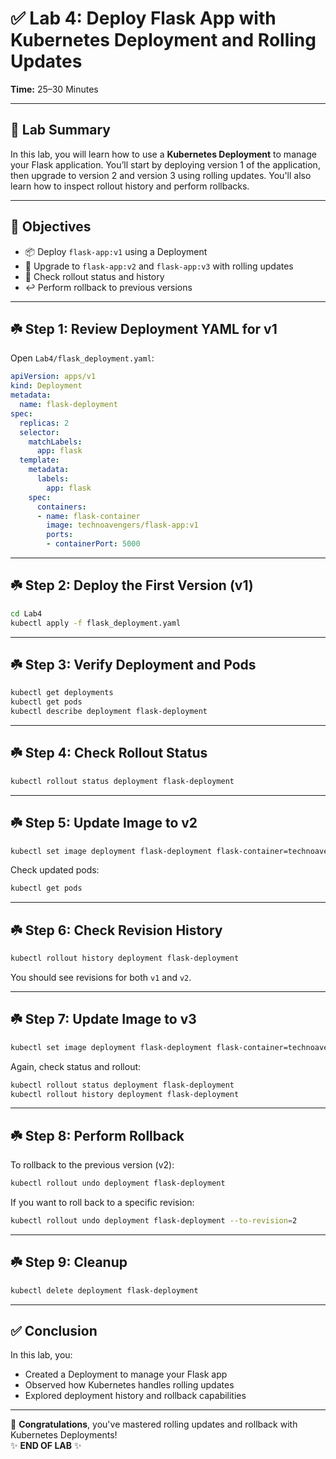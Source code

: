 # ✅ Lab 4: Deploy Flask App with Kubernetes Deployment and Rolling Updates

**Time:** 25–30 Minutes

---

## 🧾 Lab Summary

In this lab, you will learn how to use a **Kubernetes Deployment** to manage your Flask application. You’ll start by deploying version 1 of the application, then upgrade to version 2 and version 3 using rolling updates. You'll also learn how to inspect rollout history and perform rollbacks.

---

## 🎯 Objectives

- 📦 Deploy `flask-app:v1` using a Deployment
- 🔄 Upgrade to `flask-app:v2` and `flask-app:v3` with rolling updates
- 📜 Check rollout status and history
- ↩️ Perform rollback to previous versions

---

## ☘️ Step 1: Review Deployment YAML for v1

Open `Lab4/flask_deployment.yaml`:

```yaml
apiVersion: apps/v1
kind: Deployment
metadata:
  name: flask-deployment
spec:
  replicas: 2
  selector:
    matchLabels:
      app: flask
  template:
    metadata:
      labels:
        app: flask
    spec:
      containers:
      - name: flask-container
        image: technoavengers/flask-app:v1
        ports:
        - containerPort: 5000
```

---

## ☘️ Step 2: Deploy the First Version (v1)

```bash
cd Lab4
kubectl apply -f flask_deployment.yaml
```

---

## ☘️ Step 3: Verify Deployment and Pods

```bash
kubectl get deployments
kubectl get pods
kubectl describe deployment flask-deployment
```

---

## ☘️ Step 4: Check Rollout Status

```bash
kubectl rollout status deployment flask-deployment
```

---

## ☘️ Step 5: Update Image to v2

```bash
kubectl set image deployment flask-deployment flask-container=technoavengers/flask-app:v2
```

Check updated pods:

```bash
kubectl get pods
```

---

## ☘️ Step 6: Check Revision History

```bash
kubectl rollout history deployment flask-deployment
```

You should see revisions for both `v1` and `v2`.

---

## ☘️ Step 7: Update Image to v3

```bash
kubectl set image deployment flask-deployment flask-container=technoavengers/flask-app:v3
```

Again, check status and rollout:

```bash
kubectl rollout status deployment flask-deployment
kubectl rollout history deployment flask-deployment
```

---

## ☘️ Step 8: Perform Rollback

To rollback to the previous version (v2):

```bash
kubectl rollout undo deployment flask-deployment
```

If you want to roll back to a specific revision:

```bash
kubectl rollout undo deployment flask-deployment --to-revision=2
```

---

## ☘️ Step 9: Cleanup

```bash
kubectl delete deployment flask-deployment
```

---

## ✅ Conclusion

In this lab, you:

- Created a Deployment to manage your Flask app
- Observed how Kubernetes handles rolling updates
- Explored deployment history and rollback capabilities

---

🎉 **Congratulations**, you've mastered rolling updates and rollback with Kubernetes Deployments!  
✨ **END OF LAB** ✨